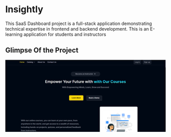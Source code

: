 # Insightly
This SaaS Dashboard project is a full-stack application demonstrating technical expertise in frontend and backend development.
This is an E-learning application for students and instructors

## Glimpse Of the Project
![Snapshot](https://raw.githubusercontent.com/nikki-05/Insightly/refs/heads/main/snapshot.png)

